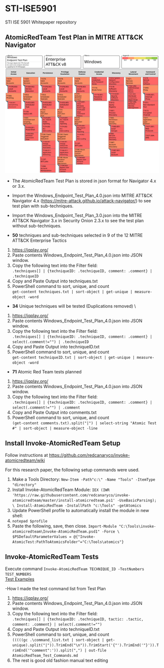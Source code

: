 # STI-ISE5901
STI ISE 5901 Whitepaper repository

## AtomicRedTeam Test Plan in MITRE ATT&CK Navigator
![Alt text](./AtomicRedTeam_Test_Plan/Windows_Endpoint_Test_Plan_Filtered.svg)
- The AtomicRedTeam Test Plan is stored in json format for Navigator 4.x or 3.x.  
- Import the Windows_Endpoint_Test_Plan_4.0.json into MITRE ATT&CK Navigator 4.x (https://mitre-attack.github.io/attack-navigator/) to see test plan with sub-techniques.
- Import the Windows_Endpoint_Test_Plan_3.0.json into the MITRE ATT&CK Navigator 3.x in Security Onion 2.3.x to see the test plan without sub-techniques.

- **50** techniques and sub-techniques selected in 9 of the 12 MITRE ATT&CK Enterprise Tactics
1. https://jqplay.org/
2. Paste contents Windows_Endpoint_Test_Plan_4.0.json into JSON window.
3. Copy the following text into the Filter field: \
`.techniques[] | {techniqueID: .techniqueID, comment: .comment} | .techniqueID`
4. Copy and Paste Output into techniques.txt
5. PowerShell command to sort, unique, and count \
`get-content techniques.txt | sort-object | get-unique | measure-object -word`

- **34** Unique techniques will be tested (Duplications removed) \
1. https://jqplay.org/
2. Paste contents Windows_Endpoint_Test_Plan_4.0.json into JSON window.
3. Copy the following text into the Filter field: \
`.techniques[] | {techniqueID: .techniqueID, comment: .comment} | select(.comment!="") | .techniqueID`
4. Copy and Paste Output into techniqueID.txt
5. PowerShell command to sort, unique, and count \
`get-content techniqueID.txt | sort-object | get-unique | measure-object -word`

- **71** Atomic Red Team tests planned
1. https://jqplay.org/
2. Paste contents Windows_Endpoint_Test_Plan_4.0.json into JSON window.
3. Copy the following text into the Filter field: \
`.techniques[] | {techniqueID: .techniqueID, comment: .comment} | select(.comment!="") | .comment`
4. Copy and Paste Output into comments.txt
5. PowerShell command to sort, unique, and count \
`(get-content comments.txt).split("|") | select-string "Atomic Test #" | sort-object | measure-object -line`

## Install Invoke-AtomicRedTeam Setup
Follow instructions at https://github.com/redcanaryco/invoke-atomicredteam/wiki

For this research paper, the following setup commands were used.
1. Make a Tools Directory: `New-Item -Path"c:\" -Name "Tools" -ItemType "directory"`
2. Install Invoke-AtomicRedTeam Module:
`IEX (IWR 'https://raw.githubusercontent.com/redcanaryco/invoke-atomicredteam/master/install-atomicredteam.ps1' -UseBasicParsing); \
Install-AtomicRedTeam -InstallPath "c:\Tools" -getAtomics`
3. Update PowerShell profile to automatically install the module in new shell:
1. `notepad $profile`
2. Paste the following, save, then close. 
`Import-Module "C:\Tools\invoke-atomicredteam\Invoke-AtomicRedTeam.psd1" -Force \
$PSDefaultParameterValues = @{"Invoke-AtomicTest:PathToAtomicsFolder"="C:\Tools\atomics"}`

## Invoke-AtomicRedTeam Tests
Execute command	`Invoke-AtomicRedTeam TECHNIQUE_ID -TestNumbers TEST_NUMBERS` \
[Test Examples](https://github.com/lock-wire/STI-ISE5901/blob/main/AtomicRedTeam_Test_Plan/AtomicRedTeam_Test_Commands.md)

-How I made the test command list from Test Plan
1. https://jqplay.org/
2. Paste contents Windows_Endpoint_Test_Plan_4.0.json into JSON window.
3. Copy the following text into the Filter field: \
`.techniques[] | {techniqueID: .techniqueID, tactic: .tactic, comment: .comment} | select(.comment!="")`
4. Copy and Paste Output into techniqueID.txt
5. PowerShell command to sort, unique, and count \
`(((((gc .\command_list.txt | sort-object | get-unique).split("|")).TrimEnd("\n")).TrimStart('{"').TrimEnd('"}')).TrimEnd('"comment":')).split(",") | out-file AtomicRedTeam_Test_Commands.md`
6. The rest is good old fashion manual text editing